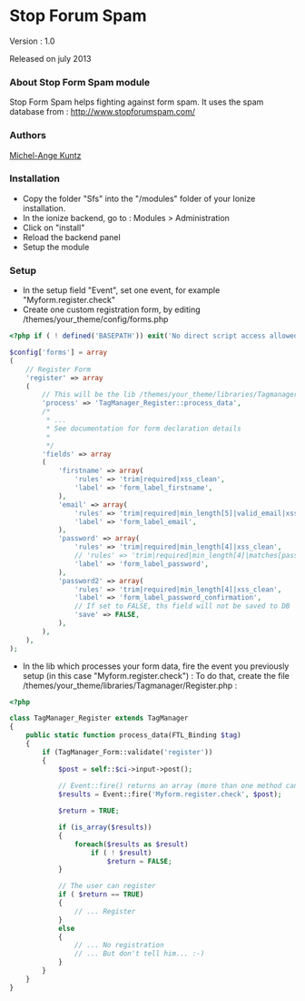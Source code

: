 Stop Forum Spam
=======================

Version : 1.0

Released on july 2013

### About Stop Form Spam module

Stop Form Spam helps fighting against form spam.
It uses the spam database from : http://www.stopforumspam.com/


### Authors

[Michel-Ange Kuntz](http://www.partikule.net)


### Installation

* Copy the folder "Sfs" into the "/modules" folder of your Ionize installation.
* In the ionize backend, go to : Modules > Administration
* Click on "install"
* Reload the backend panel
* Setup the module


### Setup

* In the setup field "Event", set one event, for example "Myform.register.check"
* Create one custom registration form, by editing /themes/your_theme/config/forms.php

```php
<?php if ( ! defined('BASEPATH')) exit('No direct script access allowed');

$config['forms'] = array
(
	// Register Form
	'register' => array
	(
		// This will be the lib /themes/your_theme/libraries/Tagmanager/Register.php :
		'process' => 'TagManager_Register::process_data',
		/*
		 * ... 
		 * See documentation for form declaration details
		 *
		 */
		'fields' => array
		(
			'firstname' => array(
				'rules' => 'trim|required|xss_clean',
				'label' => 'form_label_firstname',
			),
			'email' => array(
				'rules' => 'trim|required|min_length[5]|valid_email|xss_clean',
				'label' => 'form_label_email',
			),
			'password' => array(
				'rules' => 'trim|required|min_length[4]|xss_clean',
				// 'rules' => 'trim|required|min_length[4]|matches[password2]|xss_clean',
				'label' => 'form_label_password',
			),
			'password2' => array(
				'rules' => 'trim|required|min_length[4]|xss_clean',
				'label' => 'form_label_password_confirmation',
				// If set to FALSE, ths field will not be saved to DB
				'save' => FALSE,
			),
		),
	),
);
```

* In the lib which processes your form data, fire the event you previously setup 
(in this case "Myform.register.check") :
To do that, create the file /themes/your_theme/libraries/Tagmanager/Register.php :

```php
<?php

class TagManager_Register extends TagManager
{
	public static function process_data(FTL_Binding $tag)
	{
		if (TagManager_Form::validate('register'))
		{
			$post = self::$ci->input->post();
			
			// Event::fire() returns an array (more than one method can be registered to the same event)
			$results = Event::fire('Myform.register.check', $post);

			$return = TRUE;

			if (is_array($results))
			{
				foreach($results as $result)
					if ( ! $result)
						$return = FALSE;
			}

			// The user can register
			if ( $return == TRUE)
			{
				// ... Register
			}
			else
			{
				// ... No registration
				// ... But don't tell him... :-)
			}
		}
	}
}
```

